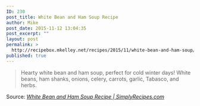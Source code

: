 ```yaml
---
ID: 230
post_title: White Bean and Ham Soup Recipe
author: Mike
post_date: 2015-11-12 13:04:35
post_excerpt: ""
layout: post
permalink: >
  http://recipebox.mkelley.net/recipes/2015/11/white-bean-and-ham-soup/
published: true
---
```

<blockquote>Hearty white bean and ham soup, perfect for cold winter days! White beans, ham shanks, onions, celery, carrots, garlic, Tabasco, and herbs.</blockquote>
Source: <em><a href="http://www.simplyrecipes.com/recipes/white_bean_and_ham_soup/">White Bean and Ham Soup Recipe | SimplyRecipes.com</a></em>